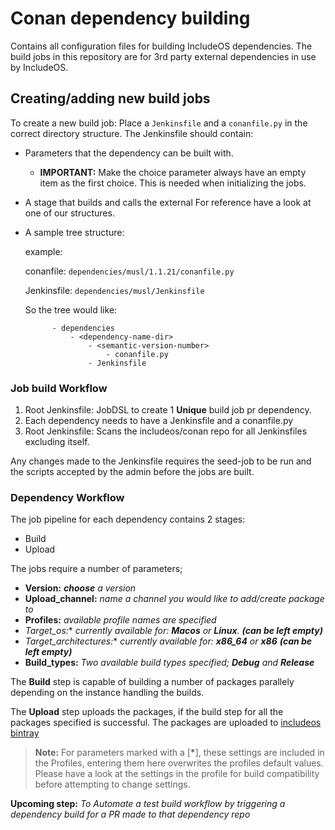 # Conan dependency building
Contains all configuration files for building IncludeOS dependencies.
The build jobs in this repository are for 3rd party external dependencies in use by IncludeOS.


## Creating/adding new build jobs
To create a new build job:
Place a `Jenkinsfile` and a `conanfile.py` in the correct directory structure.
The Jenkinsfile should contain:
- Parameters that the dependency can be built with.
	- **IMPORTANT:** Make the choice parameter always have an empty item as the first choice. This is needed when initializing the jobs.
- A stage that builds and calls the external
For reference have a look at one of our structures.
- A sample tree structure:

	example:

	conanfile: `dependencies/musl/1.1.21/conanfile.py`

	Jenkinsfile: `dependencies/musl/Jenkinsfile`

	So the tree would like:

			- dependencies
				- <dependency-name-dir>
					- <semantic-version-number>
						- conanfile.py
					- Jenkinsfile

### Job build Workflow
1. Root Jenkinsfile: JobDSL to create 1 **Unique** build job pr dependency.
2. Each dependency needs to have a Jenkinsfile and a conanfile.py
3. Root Jenkinsfile: Scans the includeos/conan repo for all Jenkinsfiles excluding itself.

Any changes made to the Jenkinsfile requires the seed-job to be run and the scripts accepted by the admin before the jobs are built.

### Dependency Workflow
The job pipeline for each dependency contains 2 stages:
- Build
- Upload

The jobs require a number of parameters;
- **Version:** _**choose** a version_
- **Upload_channel:** *name a channel you would like to add/create package to*
- **Profiles:** *available profile names are specified*
- **Target_os*:** *currently available for: __Macos__ or __Linux__. __(can be left empty)__*
- **Target_architectures*:** *currently available for: __x86_64__ or __x86__ __(can be left empty)__*
- **Build_types:** *Two available build types specified; __Debug__ and __Release__*

The **Build** step is capable of building a number of packages parallely depending on the instance handling the builds.

The **Upload** step uploads the packages, if the build step for all the packages specified is successful. The packages are uploaded to [includeos bintray](https://bintray.com/includeos)



> **Note:** For parameters marked with a [**\***], these settings are included in the Profiles, entering them here overwrites the profiles default values. Please have a look at the settings in the profile for build compatibility before attempting to change settings.


**Upcoming step:** *To Automate a test build workflow by triggering a dependency build for a PR made to that dependency repo*
